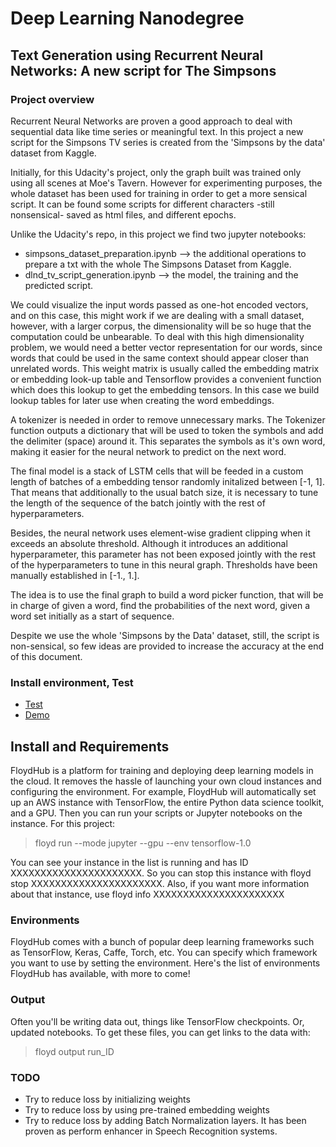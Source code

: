 # Deep Learning Nanodegree

[//]: # (Image References)

[image1]: ./images/text-generation_screenshot.png "Text Generation Screenshot"


## Text Generation using Recurrent Neural Networks: A new script for The Simpsons

### Project overview

Recurrent Neural Networks are proven a good approach to deal with sequential data like time series or meaningful text. In this project a new script for the Simpsons TV series is created from the 'Simpsons by the data' dataset from Kaggle. 

Initially, for this Udacity's project, only the graph built was trained only using all scenes at Moe's Tavern. However for experimenting purposes, the whole dataset has been used for training in order to get a more sensical script. It can be found some scripts for different characters -still nonsensical- saved as html files, and different epochs. 

Unlike the Udacity's repo, in this project we find two jupyter notebooks: 

* simpsons_dataset_preparation.ipynb --> the additional operations to prepare a txt with the whole The Simpsons Dataset from Kaggle. 
* dlnd_tv_script_generation.ipynb --> the model, the training and the predicted script. 

We could visualize the input words passed as one-hot encoded vectors, and on this case, this might work if we are dealing with a small dataset, however, with a larger corpus, the dimensionality will be so huge that the computation could be unbearable. To deal with this high dimensionality problem, we would need a better vector representation for our words, since words that could be used in the same context should appear closer than unrelated words. This weight matrix is usually called the embedding matrix or embedding look-up table and Tensorflow provides a convenient function which does this lookup to get the embedding tensors. In this case we build lookup tables for later use when creating the word embeddings. 

A tokenizer is needed in order to remove unnecessary marks. The Tokenizer function outputs a dictionary that will be used to token the symbols and add the delimiter (space) around it. This separates the symbols as it's own word, making it easier for the neural network to predict on the next word. 

The final model is a stack of LSTM cells that will be feeded in a custom length of batches of a embedding tensor randomly initalized between [-1, 1]. That means that additionally to the usual batch size, it is necessary to tune the length of the sequence of the batch jointly with the rest of hyperparameters. 

Besides, the neural network uses element-wise gradient clipping when it exceeds an absolute threshold. Although it introduces an additional hyperparameter, this parameter has not been exposed jointly with the rest of the hyperparameters to tune in this neural graph. Thresholds have been manually established in [-1., 1.]. 

The idea is to use the final graph to build a word picker function, that will be in charge of given a word, find the probabilities of the next word, given a word set initially as a start of sequence. 

Despite we use the whole 'Simpsons by the Data' dataset, still, the script is non-sensical, so few ideas are provided to increase the accuracy at the end of this document. 


### Install environment, Test

* [Test](http://localhost:8888/notebooks/dlnd_language_translation.ipynb)
* [Demo](https://www.floydhub.com/nvmoyar/projects/simpsons-script)

## Install and Requirements

FloydHub is a platform for training and deploying deep learning models in the cloud. It removes the hassle of launching your own cloud instances and configuring the environment. For example, FloydHub will automatically set up an AWS instance with TensorFlow, the entire Python data science toolkit, and a GPU. Then you can run your scripts or Jupyter notebooks on the instance. 
For this project: 

> floyd run --mode jupyter --gpu --env tensorflow-1.0

You can see your instance in the list is running and has ID XXXXXXXXXXXXXXXXXXXXXX. So you can stop this instance with floyd stop XXXXXXXXXXXXXXXXXXXXXX. Also, if you want more information about that instance, use floyd info XXXXXXXXXXXXXXXXXXXXXX

### Environments

FloydHub comes with a bunch of popular deep learning frameworks such as TensorFlow, Keras, Caffe, Torch, etc. You can specify which framework you want to use by setting the environment. Here's the list of environments FloydHub has available, with more to come!

### Output
Often you'll be writing data out, things like TensorFlow checkpoints. Or, updated notebooks. To get these files, you can get links to the data with:

> floyd output run_ID

### TODO

* Try to reduce loss by initializing weights 
* Try to reduce loss by using pre-trained embedding weights
* Try to reduce loss by adding Batch Normalization layers. It has been proven as perform enhancer in Speech Recognition systems. 
